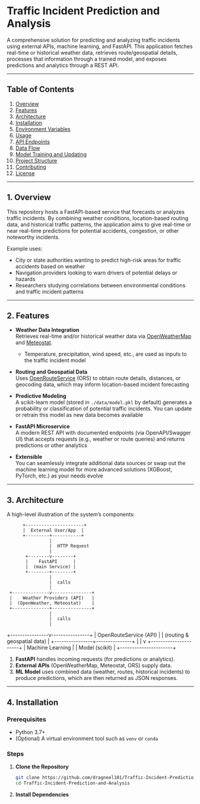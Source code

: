 # Traffic Incident Prediction and Analysis

A comprehensive solution for predicting and analyzing traffic incidents using external APIs, machine learning, and FastAPI. This application fetches real-time or historical weather data, retrieves route/geospatial details, processes that information through a trained model, and exposes predictions and analytics through a REST API.

---

## Table of Contents

1. [Overview](#overview)  
2. [Features](#features)  
3. [Architecture](#architecture)  
4. [Installation](#installation)  
5. [Environment Variables](#environment-variables)  
6. [Usage](#usage)  
7. [API Endpoints](#api-endpoints)  
8. [Data Flow](#data-flow)  
9. [Model Training and Updating](#model-training-and-updating)  
10. [Project Structure](#project-structure)  
11. [Contributing](#contributing)  
12. [License](#license)  

---

## 1. Overview

This repository hosts a FastAPI-based service that forecasts or analyzes traffic incidents. By combining weather conditions, location-based routing data, and historical traffic patterns, the application aims to give real-time or near real-time predictions for potential accidents, congestion, or other noteworthy incidents.

Example uses:

- City or state authorities wanting to predict high-risk areas for traffic accidents based on weather  
- Navigation providers looking to warn drivers of potential delays or hazards  
- Researchers studying correlations between environmental conditions and traffic incident patterns  

---

## 2. Features

- **Weather Data Integration**  
  Retrieves real-time and/or historical weather data via [OpenWeatherMap](https://openweathermap.org/api) and [Meteostat](https://dev.meteostat.net/).  
  - Temperature, precipitation, wind speed, etc., are used as inputs to the traffic incident model

- **Routing and Geospatial Data**  
  Uses [OpenRouteService](https://openrouteservice.org/) (ORS) to obtain route details, distances, or geocoding data, which may inform location-based incident forecasting

- **Predictive Modeling**  
  A scikit-learn model (stored in `./data/model.pkl` by default) generates a probability or classification of potential traffic incidents. You can update or retrain this model as new data becomes available

- **FastAPI Microservice**  
  A modern REST API with documented endpoints (via OpenAPI/Swagger UI) that accepts requests (e.g., weather or route queries) and returns predictions or other analytics

- **Extensible**  
  You can seamlessly integrate additional data sources or swap out the machine learning model for more advanced solutions (XGBoost, PyTorch, etc.) as your needs evolve

---

## 3. Architecture

A high-level illustration of the system’s components:

          +----------------------+
          |  External User/App  |
          +---------+-----------+
                    |
                    |  HTTP Request
                    |
           +--------v--------+
           |    FastAPI      |
           |  (main Service) |
           +--------+--------+
                    |
                    |  calls
                    |
     +--------------v---------------+
     |    Weather Providers (API)   |
     |  (OpenWeather, Meteostat)    |
     +--------------+---------------+
                    |
                    |  calls
                    |
   +----------------v----------------+
   |   OpenRouteService (API)       |
   |  (routing & geospatial data)   |
   +----------------+---------------+
                    |
                    |
                    v
        +----------------------+
        |  Machine Learning    |
        |   Model (scikit)    |
        +----------------------+



1. **FastAPI** handles incoming requests (for predictions or analytics).  
2. **External APIs** (OpenWeatherMap, Meteostat, ORS) supply data.  
3. **ML Model** uses combined data (weather, routes, historical incidents) to produce predictions, which are then returned as JSON responses.

---

## 4. Installation

### Prerequisites

- Python 3.7+  
- (Optional) A virtual environment tool such as `venv` or `conda`

### Steps

1. **Clone the Repository**  
   ```bash
   git clone https://github.com/dragneel101/Traffic-Incident-Prediction-and-Analysis.git
   cd Traffic-Incident-Prediction-and-Analysis

2. **Install Dependencies**
